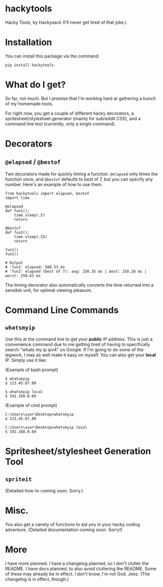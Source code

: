 # hackytools
Hacky Tools, by Hackysack (I'll never get tired of that joke.)

# Installation
You can install this package via the command:

`pip install hackytools`

# What do I get?
So far, not much. But I promise that I'm working hard at gathering a bunch of my homemade tools.

For right now, you get a couple of different hacky decorators, a spritesheet/stylesheet generator (mainly for subreddit CSS), and a command line tool (currently, only a single command).

# Decorators

## `@elapsed` / `@bestof`

Two decorators made for quickly timing a function. `@elapsed` only times the function once, and `@bestof` defaults to best of 7, but you can specify any number. Here's an example of how to use them.

    from hackytools import elapsed, bestof
    import time

    @elapsed
    def fun1():
        time.sleep(.5)
        return

    @bestof
    def fun2():
        time.sleep(.25)
        return

    fun1()
    fun2()

    # Output
    # 'fun1' elapsed: 500.53 ms
    # 'fun2' elapsed (best of 7): avg: 250.35 ms | best: 250.28 ms | worst: 250.63 ms

The timing decorator also automatically converts the time returned into a sensible unit, for optimal viewing pleasure.

# Command Line Commands

## `whatsmyip`

Use this at the command line to get your **public** IP address. This is just a convenience command due to me getting tired of having to specifically search "whats my ip ipv4" on Google. If I'm going to do *some* of the legwork, I may as well make it easy on myself. You can also get your **local** IP. Simply use it like:

(Example of bash prompt)

    $ whatsmyip
    $ 123.45.67.89

    $ whatsmyip local
    $ 192.168.0.69


(Example of cmd prompt)

    C:\Users\user\Desktop>whatsmyip
    $ 123.45.67.89

    C:\Users\user\Desktop>whatsmyip local
    $ 192.168.0.69

# Spritesheet/stylesheet Generation Tool

## `spriteit`

(Detailed how-to coming soon. Sorry.)

# Misc.

You also get a variety of functions to aid you in your hacky coding adventure. (Detailed documentation coming soon. Sorry!)

# More

I have more planned. I have a changelog planned, so I don't clutter the README. I have docs planned, to also avoid cluttering the README. Some of these may already be in effect. I don't know, I'm not God. Jeez. (The changelog is in effect, though.)
